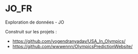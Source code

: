 # JO_FR


Exploration de données - JO

Construit sur les projets : 

* https://github.com/yogendranyadav/USA_In_Olympics/
* https://github.com/wwwennn/OlympicsPredictionWebsite/
